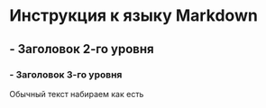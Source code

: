 # Инструкция к языку Markdown

## - Заголовок 2-го уровня
### - Заголовок 3-го уровня
Обычный текст набираем как есть